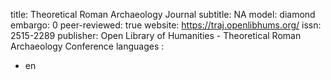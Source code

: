 title: Theoretical Roman Archaeology Journal
subtitle: NA
model: diamond
embargo: 0
peer-reviewed: true
website: https://traj.openlibhums.org/
issn: 2515-2289
publisher: Open Library of Humanities - Theoretical Roman Archaeology Conference
languages : 
-  en
